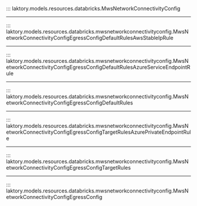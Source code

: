 ::: laktory.models.resources.databricks.MwsNetworkConnectivityConfig

---

::: laktory.models.resources.databricks.mwsnetworkconnectivityconfig.MwsNetworkConnectivityConfigEgressConfigDefaultRulesAwsStableIpRule

---

::: laktory.models.resources.databricks.mwsnetworkconnectivityconfig.MwsNetworkConnectivityConfigEgressConfigDefaultRulesAzureServiceEndpointRule

---

::: laktory.models.resources.databricks.mwsnetworkconnectivityconfig.MwsNetworkConnectivityConfigEgressConfigDefaultRules

---

::: laktory.models.resources.databricks.mwsnetworkconnectivityconfig.MwsNetworkConnectivityConfigEgressConfigTargetRulesAzurePrivateEndpointRule

---

::: laktory.models.resources.databricks.mwsnetworkconnectivityconfig.MwsNetworkConnectivityConfigEgressConfigTargetRules

---

::: laktory.models.resources.databricks.mwsnetworkconnectivityconfig.MwsNetworkConnectivityConfigEgressConfig

